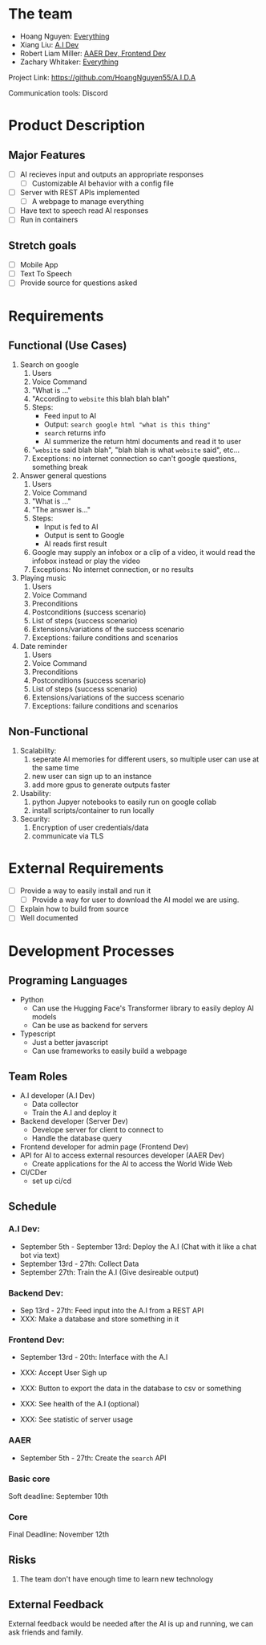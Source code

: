 # The team
- Hoang Nguyen: [Everything](#team-roles)
- Xiang Liu: [A.I Dev](#team-roles)
- Robert Liam Miller: [AAER Dev, Frontend Dev](#team-roles)
- Zachary Whitaker: [Everything](#team-roles)

Project Link: https://github.com/HoangNguyen55/A.I.D.A

Communication tools: Discord

# Product Description

## Major Features
- [ ] AI recieves input and outputs an appropriate responses
    - [ ] Customizable AI behavior with a config file
- [ ] Server with REST APIs implemented
    - [ ] A webpage to manage everything
- [ ] Have text to speech read AI responses
- [ ] Run in containers

## Stretch goals

- [ ] Mobile App
- [ ] Text To Speech
- [ ] Provide source for questions asked

# Requirements

## Functional (Use Cases)

1. Search on google
    1) Users
    2) Voice Command
    3) "What is ..."
    4) "According to `website` this blah blah blah"
    5) Steps:
        - Feed input to AI
        - Output: `search google html "what is this thing"`
        - `search` returns info
        - AI summerize the return html documents and read it to user
    6) "`website` said blah blah", "blah blah is what `website` said", etc...
    7) Exceptions: no internet connection so can't google questions, something break
1. Answer general questions
    1) Users
    2) Voice Command
    3) "What is ..."
    4) "The answer is..."
    5) Steps:
       - Input is fed to AI
       - Output is sent to Google
       - AI reads first result
    7) Google may supply an infobox or a clip of a video, it would read the infobox instead or play the video
    8) Exceptions: No internet connection, or no results
1. Playing music
    1) Users
    2) Voice Command
    3) Preconditions
    4) Postconditions (success scenario)
    5) List of steps (success scenario)
    6) Extensions/variations of the success scenario
    7) Exceptions: failure conditions and scenarios
1. Date reminder
    1) Users
    2) Voice Command
    3) Preconditions
    4) Postconditions (success scenario)
    5) List of steps (success scenario)
    6) Extensions/variations of the success scenario
    7) Exceptions: failure conditions and scenarios

## Non-Functional

1. Scalability: 
    1) seperate AI memories for different users, so multiple user can use at the same time
    1) new user can sign up to an instance
    1) add more gpus to generate outputs faster
1. Usability:
    1) python Jupyer notebooks to easily run on google collab
    1) install scripts/container to run locally
1. Security:
    1) Encryption of user credentials/data
    1) communicate via TLS

# External Requirements
- [ ] Provide a way to easily install and run it
    - [ ] Provide a way for user to download the AI model we are using.
- [ ] Explain how to build from source
- [ ] Well documented

# Development Processes
## Programing Languages
- Python 
    - Can use the Hugging Face's Transformer library to easily deploy AI models
    - Can be use as backend for servers
- Typescript
    - Just a better javascript
    - Can use frameworks to easily build a webpage

## Team Roles
- A.I developer (A.I Dev)
    - Data collector
    - Train the A.I and deploy it
- Backend developer (Server Dev)
    - Develope server for client to connect to
    - Handle the database query
- Frontend developer for admin page (Frontend Dev)
- API for AI to access external resources developer (AAER Dev)
    - Create applications for the AI to access the World Wide Web
- CI/CDer
    - set up ci/cd

## Schedule

### A.I Dev:
- September 5th - September 13rd: Deploy the A.I (Chat with it like a chat bot via text)
- September 13rd - 27th: Collect Data
- September 27th: Train the A.I (Give desireable output)

### Backend Dev:
- Sep 13rd - 27th: Feed input into the A.I from a REST API
- XXX: Make a database and store something in it

### Frontend Dev:
- September 13rd - 20th: Interface with the A.I

- XXX: Accept User Sigh up
- XXX: Button to export the data in the database to csv or something
- XXX: See health of the A.I (optional)
- XXX: See statistic of server usage

### AAER
- September 5th - 27th: Create the `search` API

### Basic core
Soft deadline: September 10th

### Core
Final Deadline: November 12th

## Risks
1. The team don't have enough time to learn new technology

## External Feedback
External feedback would be needed after the AI is up and running, we can ask friends and family.
